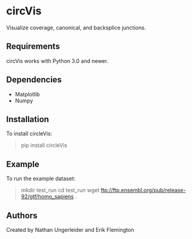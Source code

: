 # circVis #
Visualize coverage, canonical, and backsplice junctions.
## Requirements ##
circVis works with Python 3.0 and newer.
## Dependencies ##
* Matplotlib
* Numpy
## Installation ##
To install circleVis:
> pip install circleVis
## Example ##
To run the example dataset:
>mkdir test_run
>cd test_run
>wget ftp://ftp.ensembl.org/pub/release-92/gtf/homo_sapiens .



## Authors ##
Created by Nathan Ungerleider and Erik Flemington


